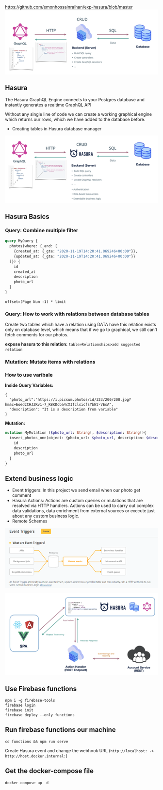 https://github.com/emonhossainraihan/exp-hasura/blob/master
![](/docs/images/hasura1.PNG)

## Hasura

The Hasura GraphQL Engine connects to your Postgres database and instantly generates a realtime GraphQL API 

Without any single line of code we can create a working graphical engine which returns our rows, which we have added to the database before.

- Creating tables in Hasura database manager

![](/docs/images/hasura2.PNG)

## Hasura Basics

### Query: Combine multiple filter

```graphql
query MyQuery {
  photos(where: {_and: [
    {created_at: {_gte: "2020-11-19T14:20:41.069246+00:00"}},
    {updated_at: {_gte: "2020-11-19T14:20:41.069246+00:00"}}
  ]}) {
    id
    created_at
    description
    photo_url
  }
}
```

`offset=(Page Num -1) * limit`

### Query: How to work with relations between database tables

Create two tables which have a relation using DATA have this relation exists only on database level, which means that if we go to graphical, we still can't fetch comments for our photos.

**expose hasura to this relation:** `table>Relationships>add suggested relation`

### Mutation: Mutate items with relations

### How to use varibale 

**Inside Query Variables:**

```
{
  "photo_url":"https://i.picsum.photos/id/323/200/200.jpg?hmac=EoedzCHJZRv1-7_RBKDcba4cXIfclsicfsYbW3-VEsA",
  "description": "It is a description from variable"
}
```

**Mutation:** 

```graphql
mutation MyMutation ($photo_url: String!, $description: String!){
  insert_photos_one(object: {photo_url: $photo_url, description: $description}) {
    id
    description
    photo_url
  }
}
```
## Extend business logic 

- Event triggers: In this project we send email when our photo get comment 
- Hasura Actions: Actions are custom queries or mutations that are resolved via HTTP handlers. Actions can be used to carry out complex data validations, data enrichment from external sources or execute just about any custom business logic. 
- Remote Schemes

![](/docs/images/hasura-event.PNG)

![](/docs/images/hasura-action2.PNG)

## Use Firebase functions 

```
npm i -g firebase-tools
firebase login
firebase init
firebase deploy --only functions 
```

## Run firebase functions our machine 

```
cd functions && npm run serve
```

Create Hasura event and change the webhook URL (`http://localhost: -> http://host.docker.internal:`)

## Get the docker-compose file 

```
docker-compose up -d
```